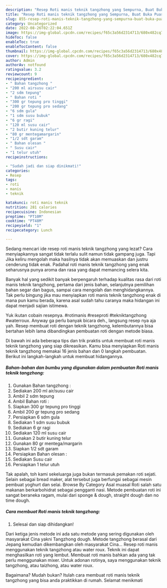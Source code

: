 ```yaml
---
description: "Resep Roti manis teknik tangzhong yang Sempurna, Buat Buka Puasa Lezat"
title: "Resep Roti manis teknik tangzhong yang Sempurna, Buat Buka Puasa Lezat"
slug: 855-resep-roti-manis-teknik-tangzhong-yang-sempurna-buat-buka-puasa-lezat
category: Uncategorized
date: 2022-08-26T02:22:04.651Z
image: https://img-global.cpcdn.com/recipes/f65c3a56d2314713/680x482cq70/roti-manis-teknik-tangzhong-foto-resep-utama.jpg
hideToc: false
enableToc: true
enableTocContent: false
thumbnail: https://img-global.cpcdn.com/recipes/f65c3a56d2314713/680x482cq70/roti-manis-teknik-tangzhong-foto-resep-utama.jpg
cover: https://img-global.cpcdn.com/recipes/f65c3a56d2314713/680x482cq70/roti-manis-teknik-tangzhong-foto-resep-utama.jpg
author: Admin
authorAv: notfound
ratingvalue: 3.2
reviewcount: 9
recipeingredient:
- " Bahan tangzhong "
- "200 ml airsusu cair"
- "2 sdm tepung"
- " Bahan roti "
- "300 gr tepung pro tinggi"
- "200 gr tepung pro sedang"
- "6 sdm gula"
- "1 sdm susu bubuk"
- "6 gr ragi"
- "120 ml susu cair"
- "2 butir kuning telur"
- "80 gr mentegamargarin"
- "1/2 sdt garam"
- " Bahan olesan "
- " Susu cair"
- "1 telur utuh"
recipeinstructions:

- "Sudah jadi dan siap dinikmati!"
categories:
- Resep
tags:
- roti
- manis
- teknik

katakunci: roti manis teknik 
nutrition: 281 calories
recipecuisine: Indonesian
preptime: "PT10M"
cooktime: "PT48M"
recipeyield: "1"
recipecategory: Lunch

---
```



Sedang mencari ide resep roti manis teknik tangzhong yang lezat? Cara menyiapkannya sangat tidak terlalu sulit namun tidak gampang juga. Tapi Jika keliru mengolah maka hasilnya tidak akan memuaskan dan justru cenderung tidak enak. Padahal roti manis teknik tangzhong yang enak seharusnya punya aroma dan rasa yang dapat memancing selera kita.


Banyak hal yang sedikit banyak berpengaruh terhadap kualitas rasa dari roti manis teknik tangzhong, pertama dari jenis bahan, selanjutnya pemilihan bahan segar dan bagus, sampai cara mengolah dan menghidangkannya. Tak perlu bingung jika mau menyiapkan roti manis teknik tangzhong enak di mana pun kamu berada, karena asal sudah tahu caranya maka hidangan ini dapat menjadi sajian istimewa.

Yuk ikutan cobain resepnya. #rotimanis #reseproti #tekniktangzhong #waterroux. Anyway ga perlu banyak bicara deh., langsung resep nya aja yah. Resep membuat roti dengan teknik tangzhong, kelembutannya bisa bertahan lebih lama dibandingkan pembuatan roti dengan metode biasa.


Di bawah ini ada beberapa tips dan trik praktis untuk membuat roti manis teknik tangzhong yang siap dikreasikan. Kamu bisa menyiapkan Roti manis teknik tangzhong memakai 16 jenis bahan dan 0 langkah pembuatan. Berikut ini langkah-langkah untuk membuat hidangannya.

<!--inarticleads1-->

##### Bahan-bahan dan bumbu yang digunakan dalam pembuatan Roti manis teknik tangzhong:

1. Gunakan  Bahan tangzhong :
1. Sediakan 200 ml air/susu cair
1. Ambil 2 sdm tepung
1. Ambil  Bahan roti :
1. Siapkan 300 gr tepung pro tinggi
1. Ambil 200 gr tepung pro sedang
1. Persiapkan 6 sdm gula
1. Sediakan 1 sdm susu bubuk
1. Sediakan 6 gr ragi
1. Sediakan 120 ml susu cair
1. Gunakan 2 butir kuning telur
1. Gunakan 80 gr mentega/margarin
1. Siapkan 1/2 sdt garam
1. Persiapkan  Bahan olesan :
1. Sediakan  Susu cair
1. Persiapkan 1 telur utuh


Tak apalah, toh kami sekeluarga juga bukan termasuk pemakan roti sejati. Selain sebagai bread maker, alat tersebut juga berfungsi sebagai mesin pembuat yoghurt dan selai. Browse By Category Asal muasal Roti salah satu makanan berkarbohidrat sebagai pengganti nasi. Metode pembuatan roti ini sangat beraneka ragam, mulai dari sponge &amp; dough, straight dough dan no time dough. 

<!--inarticleads2-->

##### Cara membuat Roti manis teknik tangzhong:


1. Selesai dan siap dihidangkan!

Dari ketiga jenis metode ini ada satu metode yang sering digunakan oleh masyarakat Cina yakni Tangzhong dough. Metode tangzhong berasal dari Jepang kemudian dikembangkan oleh masyarakat Cina… Resep roti manis menggunakan teknik tangzhong atau water roux. Teknik ini dapat menghasilkan roti yang lembut. Membuat roti manis bahkan ada yang tak perlu menggunakan mixer. Untuk adonan rotinya, saya menggunakan teknik tangzhong, atau taizhong, atau water roux. 

Bagaimana? Mudah bukan? Itulah cara membuat roti manis teknik tangzhong yang bisa anda praktikkan di rumah. Selamat menikmati
